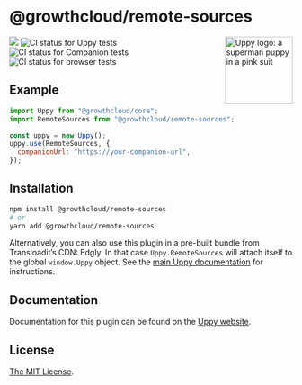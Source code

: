 # @growthcloud/remote-sources

<img src="https://uppy.io/images/logos/uppy-dog-head-arrow.svg" width="120" alt="Uppy logo: a superman puppy in a pink suit" align="right">

<a href="https://www.npmjs.com/package/@growthcloud/remote-sources"><img src="https://img.shields.io/npm/v/@growthcloud/compressor.svg?style=flat-square"></a> <img src="https://github.com/transloadit/uppy/workflows/Tests/badge.svg" alt="CI status for Uppy tests"> <img src="https://github.com/transloadit/uppy/workflows/Companion/badge.svg" alt="CI status for Companion tests"> <img src="https://github.com/transloadit/uppy/workflows/End-to-end%20tests/badge.svg" alt="CI status for browser tests">

## Example

```js
import Uppy from "@growthcloud/core";
import RemoteSources from "@growthcloud/remote-sources";

const uppy = new Uppy();
uppy.use(RemoteSources, {
  companionUrl: "https://your-companion-url",
});
```

## Installation

```bash
npm install @growthcloud/remote-sources
# or
yarn add @growthcloud/remote-sources
```

Alternatively, you can also use this plugin in a pre-built bundle from Transloadit’s CDN: Edgly. In that case `Uppy.RemoteSources` will attach itself to the global `window.Uppy` object. See the [main Uppy documentation](https://uppy.io/docs/#Installation) for instructions.

## Documentation

Documentation for this plugin can be found on the [Uppy website](https://uppy.io/docs/remote-sources).

## License

[The MIT License](./LICENSE).
